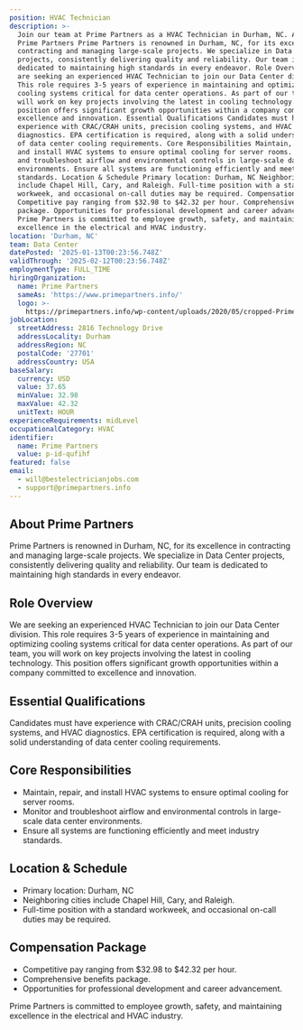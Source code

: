 ```yaml
---
position: HVAC Technician
description: >-
  Join our team at Prime Partners as a HVAC Technician in Durham, NC. About
  Prime Partners Prime Partners is renowned in Durham, NC, for its excellence in
  contracting and managing large-scale projects. We specialize in Data Center
  projects, consistently delivering quality and reliability. Our team is
  dedicated to maintaining high standards in every endeavor. Role Overview We
  are seeking an experienced HVAC Technician to join our Data Center division.
  This role requires 3-5 years of experience in maintaining and optimizing
  cooling systems critical for data center operations. As part of our team, you
  will work on key projects involving the latest in cooling technology. This
  position offers significant growth opportunities within a company committed to
  excellence and innovation. Essential Qualifications Candidates must have
  experience with CRAC/CRAH units, precision cooling systems, and HVAC
  diagnostics. EPA certification is required, along with a solid understanding
  of data center cooling requirements. Core Responsibilities Maintain, repair,
  and install HVAC systems to ensure optimal cooling for server rooms. Monitor
  and troubleshoot airflow and environmental controls in large-scale data center
  environments. Ensure all systems are functioning efficiently and meet industry
  standards. Location & Schedule Primary location: Durham, NC Neighboring cities
  include Chapel Hill, Cary, and Raleigh. Full-time position with a standard
  workweek, and occasional on-call duties may be required. Compensation Package
  Competitive pay ranging from $32.98 to $42.32 per hour. Comprehensive benefits
  package. Opportunities for professional development and career advancement.
  Prime Partners is committed to employee growth, safety, and maintaining
  excellence in the electrical and HVAC industry.
location: 'Durham, NC'
team: Data Center
datePosted: '2025-01-13T00:23:56.748Z'
validThrough: '2025-02-12T00:23:56.748Z'
employmentType: FULL_TIME
hiringOrganization:
  name: Prime Partners
  sameAs: 'https://www.primepartners.info/'
  logo: >-
    https://primepartners.info/wp-content/uploads/2020/05/cropped-Prime-Partners-Logo-NO-BG-1-1.png
jobLocation:
  streetAddress: 2816 Technology Drive
  addressLocality: Durham
  addressRegion: NC
  postalCode: '27701'
  addressCountry: USA
baseSalary:
  currency: USD
  value: 37.65
  minValue: 32.98
  maxValue: 42.32
  unitText: HOUR
experienceRequirements: midLevel
occupationalCategory: HVAC
identifier:
  name: Prime Partners
  value: p-id-qufihf
featured: false
email:
  - will@bestelectricianjobs.com
  - support@primepartners.info
---
```




## About Prime Partners
Prime Partners is renowned in Durham, NC, for its excellence in contracting and managing large-scale projects. We specialize in Data Center projects, consistently delivering quality and reliability. Our team is dedicated to maintaining high standards in every endeavor.

## Role Overview
We are seeking an experienced HVAC Technician to join our Data Center division. This role requires 3-5 years of experience in maintaining and optimizing cooling systems critical for data center operations. As part of our team, you will work on key projects involving the latest in cooling technology. This position offers significant growth opportunities within a company committed to excellence and innovation.

## Essential Qualifications
Candidates must have experience with CRAC/CRAH units, precision cooling systems, and HVAC diagnostics. EPA certification is required, along with a solid understanding of data center cooling requirements.

## Core Responsibilities
- Maintain, repair, and install HVAC systems to ensure optimal cooling for server rooms.
- Monitor and troubleshoot airflow and environmental controls in large-scale data center environments.
- Ensure all systems are functioning efficiently and meet industry standards.

## Location & Schedule
- Primary location: Durham, NC
- Neighboring cities include Chapel Hill, Cary, and Raleigh.
- Full-time position with a standard workweek, and occasional on-call duties may be required.

## Compensation Package
- Competitive pay ranging from $32.98 to $42.32 per hour.
- Comprehensive benefits package.
- Opportunities for professional development and career advancement.

Prime Partners is committed to employee growth, safety, and maintaining excellence in the electrical and HVAC industry.